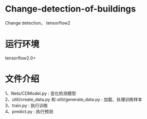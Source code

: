# Change-detection-of-buildings  
Change detection， tensorflow2  


# 运行环境  
tensorflow2.0+  
  
# 文件介绍  
1、Nets/CDModel.py   :   变化检测模型  
2、utili/create_data.py 和 utili/generate_data.py :   加载、处理训练样本  
3、train.py  :   执行训练  
4、predict.py    :   执行预测  
